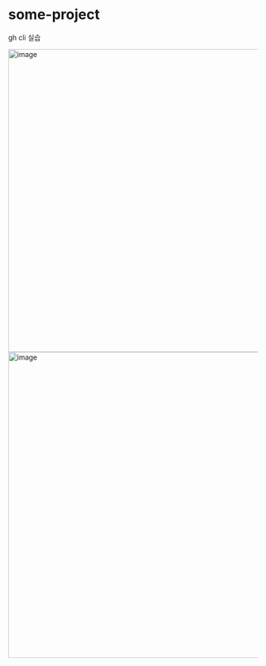 # some-project
gh cli 실습

<img width="620" height="612" alt="image" src="https://github.com/user-attachments/assets/2739e892-2a10-414a-a5c6-215a9b37a49e" />
<img width="618" height="618" alt="image" src="https://github.com/user-attachments/assets/fd53a424-876b-4d52-afb6-51a1695d7518" />
